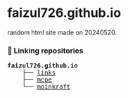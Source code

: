 # faizul726.github.io
random html site made on 20240520.

### 🌳 Linking repositories

<pre>
<b>faizul726.github.io</b>
	├── <a href="https://github.com/faizul726/links">links</a>  
	├── <a href="https://github.com/faizul726/mcpe">mcpe</a>  
	└── <a href="https://github.com/faizul726/moinkraft">moinkraft</a>  
</pre>
